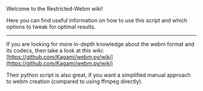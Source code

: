 Welcome to the Restricted-Webm wiki!

Here you can find useful information on how to use this script and which options to tweak for optimal results.
***
If you are looking for more in-depth knowledge about the webm format and its codecs, then take a look at this wiki:  
[https://github.com/Kagami/webm.py/wiki](https://github.com/Kagami/webm.py/wiki)  

Their python script is also great, if you want a simplified manual approach to webm creation (compared to using ffmpeg directly).